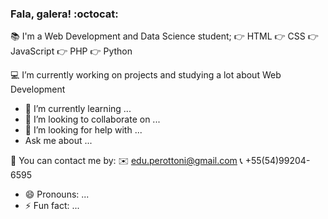 ### Fala, galera! :octocat:

<!--
**eduperottoni/eduperottoni** is a ✨ _special_ ✨ repository because its `README.md` (this file) appears on your GitHub profile.
-->

📚 I'm a Web Development and Data Science student;
  👉 HTML
  👉 CSS
  👉 JavaScript
  👉 PHP
  👉 Python

💻 I’m currently working on projects and studying a lot about Web Development


- 🌱 I’m currently learning ...
- 👯 I’m looking to collaborate on ...
- 🤔 I’m looking for help with ...
-  Ask me about ...

💬 You can contact me by:
  ✉️ edu.perottoni@gmail.com
  📞  +55(54)99204-6595
  
  
  
  
- 😄 Pronouns: ...
- ⚡ Fun fact: ...

